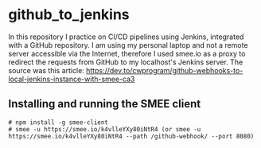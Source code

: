 # github_to_jenkins
In this repository I practice on CI/CD pipelines using Jenkins, integrated with a GitHub repository.
I am using my personal laptop and not a remote server accessible via the Internet, therefore I used smee.io as a proxy to redirect the requests from GitHub to my localhost's Jenkins server. The source was this article: https://dev.to/cwprogram/github-webhooks-to-local-jenkins-instance-with-smee-ca3

## Installing and running the SMEE client
```
# npm install -g smee-client
# smee -u https://smee.io/k4vlleYXy80iNtR4 (or smee -u https://smee.io/k4vlleYXy80iNtR4 --path /github-webhook/ --port 8080)
```
